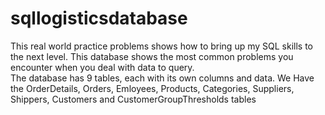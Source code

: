 # sqllogisticsdatabase
This real world practice problems shows how to bring up my SQL skills to the next level.    This database shows the most common problems you encounter when you deal with data to query.
<br>
The database has 9 tables, each with its own columns and data.
We Have the OrderDetails, Orders, Emloyees, Products, Categories, Suppliers, Shippers, Customers and CustomerGroupThresholds tables
